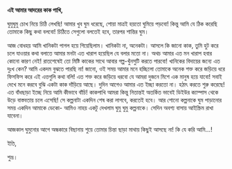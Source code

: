 **এই আমার আদরের কাক পাখি,**


ঘুমুঘুমু চোখ নিয়ে চিঠি লেখছি! আমার খুব ঘুম ধরেছে, শোয়া মাত্রই হয়তো ঘুমিয়ে পড়বো! কিন্তু আমি যে ঠিক করেছি তোমাকে কিছু কথা বলবো! চিঠিতে সেগুলো বলতেই হবে, তারপর শান্তির ঘুম।

আজ বোধহয় আমি খানিকটা পাগল হয়ে গিয়েছিলাম। খানিকটা না, অনেকটা। আসলে কি জানো কাক, তুমি হুট করে চলে যাওয়ার কথা বলাতে আমার মনটা এত খারাপ হয়েছিল যে বলার মতো না। অথচ আমার এত মন খারাপ হবার কোনো কারণ নেই! রাতশেষেই তো মিষ্টি কাকের সাথে আবার গল্প-খুঁনসুটি কর‍তে পারবো! খানিকের বিদায়ের জন্যে এত দুঃখ কেন? আমি একদম বুঝতে পারছি না! জানো, ওই সময় আমার মনে হচ্ছিলো তোমাকে অনেক শক্ত করে জড়িয়ে ধরে ফিসফিস করে এই এত্তগুলি কথা বলি! এত শক্ত করে জড়িয়ে ধরবো যে আমরা দুজনে মিশে এক মানুষ হয়ে যাবো! সবাই দেখে মনে করবে বুঝি একটা কাক দাঁড়িয়ে আছে। দুদিন আগেও আমার এত ইচ্ছা করতো না। হঠাৎ করতে শুরু করেছে! এত বাঁধছাড়া ইচ্ছে নিয়ে আমি কীভাবে বাঁচি! কাকপাখি আমরা কিন্তু নিতান্তই অতর্কিত ভাবেই ডিইউর ক্যাম্পাস থেকে উড়ে বাস্তবতায় চলে এসেছি! সে কল্পনাটা একদিন শেষ করা লাগবে, করতেই হবে। আর শোনো কল্পনাকে ঘুম পাড়ানোর সময় একদিন আমাকে ডেকো- আমিও নাহয় একটু দেখলাম ঘুমু ঘুমু কল্পনাকে। সেদিন অবশ্য বাসায় আইস্ক্রিম রাখা যাবেনা।

আজকাল ঘুমুনোর আগে অন্ধকারে বিছানায় শুয়ে তোমার চিন্তা ছাড়া মাথায় কিছুই আসছে না! কি যে করি আমি...!

ইতি,

শুভ্র।

